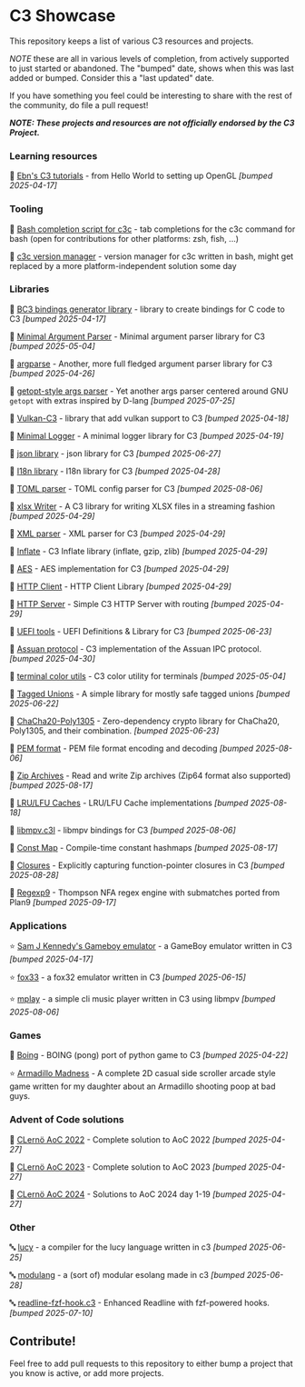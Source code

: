 # C3 Showcase

This repository keeps a list of various C3 resources and projects.

*NOTE* these are all in various levels of completion, from actively supported to just started or abandoned. The "bumped" date,
shows when this was last added or bumped. Consider this a "last updated" date.

If you have something you feel could be interesting to share with the rest of the community, do file a pull request!

***NOTE: These projects and resources are not officially endorsed by the C3 Project.***

### Learning resources

📖 [Ebn's C3 tutorials](https://ebn.codeberg.page/programming/c3/) - from Hello World to setting up OpenGL *[bumped 2025-04-17]*

### Tooling

🔨 [Bash completion script for c3c](https://github.com/BWindey/c3c-bash-completions/) - tab completions for the c3c command for bash (open for contributions for other platforms: zsh, fish, ...)

🔨 [c3c version manager](https://github.com/BWindey/c3vm) - version manager for c3c written in bash, might get replaced by a more platform-independent solution some day

### Libraries

📁 [BC3 bindings generator library](https://github.com/vssukharev/bc3) - library to create bindings for C code to C3 *[bumped 2025-04-17]*

📁 [Minimal Argument Parser](https://github.com/chaoticva/c3-argparser) - Minimal argument parser library for C3 *[bumped 2025-05-04]*

📁 [argparse](https://github.com/joshring/argparse) - Another, more full fledged argument parser library for C3 *[bumped 2025-04-26]*

📁 [getopt-style args parser](https://github.com/NotsoanoNimus/getopt.c3l) - Yet another args parser centered around GNU `getopt` with extras inspired by D-lang *[bumped 2025-07-25]*

📁 [Vulkan-C3](https://github.com/hucancode/vulkan-c3) - library that add vulkan support to C3 *[bumped 2025-04-18]*

📁 [Minimal Logger](https://github.com/chaoticva/c3-logger) - A minimal logger library for C3 *[bumped 2025-04-19]*

📁 [json library](https://github.com/hwchen/json-c3) - json library for C3 *[bumped 2025-06-27]*

📁 [I18n library](https://github.com/tahadostifam/i18n-c3) - I18n library for C3 *[bumped 2025-04-28]*

📁 [TOML parser](https://github.com/konimarti/toml.c3l) - TOML config parser for C3 *[bumped 2025-08-06]*

📁 [xlsx Writer](https://github.com/radekm/xlsx-writer) - A C3 library for writing XLSX files in a streaming fashion *[bumped 2025-04-29]*

📁 [XML parser](https://github.com/tonis2/xml.c3) - XML parser for C3 *[bumped 2025-04-29]*

📁 [Inflate](https://github.com/konimarti/tinf.c3l) - C3 Inflate library (inflate, gzip, zlib) *[bumped 2025-04-29]*

📁 [AES](https://github.com/konimarti/aes.c3l) - AES implementation for C3 *[bumped 2025-04-29]*

📁 [HTTP Client](https://github.com/tclesius/http.c3) - HTTP Client Library *[bumped 2025-04-29]*

📁 [HTTP Server](https://github.com/velikoss/c3-api) - Simple C3 HTTP Server with routing *[bumped 2025-04-29]*

📁 [UEFI tools](https://github.com/NotsoanoNimus/uefi.c3l) - UEFI Definitions & Library for C3 *[bumped 2025-06-23]*

📁 [Assuan protocol](https://github.com/konimarti/assuan.c3l) - C3 implementation of the Assuan IPC protocol. *[bumped 2025-04-30]*

📁 [terminal color utils](https://github.com/chaoticva/c3-colorutil) - C3 color utility for terminals *[bumped 2025-05-04]*

📁 [Tagged Unions](https://github.com/Book-reader/tagged_unions.c3l) - A simple library for mostly safe tagged unions *[bumped 2025-06-22]*

📁 [ChaCha20-Poly1305](https://github.com/NotsoanoNimus/chacha20_aead.c3l) - Zero-dependency crypto library for ChaCha20, Poly1305, and their combination. *[bumped 2025-06-23]*

📁 [PEM format](https://github.com/konimarti/pem.c3l) - PEM file format encoding and decoding *[bumped 2025-08-06]*

📁 [Zip Archives](https://github.com/konimarti/zip.c3l) - Read and write Zip archives (Zip64 format also supported) *[bumped 2025-08-17]*

📁 [LRU/LFU Caches](https://github.com/konimarti/cache.c3l) - LRU/LFU Cache implementations *[bumped 2025-08-18]*

📁 [libmpv.c3l](https://github.com/Book-reader/libmpv.c3l) - libmpv bindings for C3 *[bumped 2025-08-06]*

📁 [Const Map](https://github.com/Book-reader/const_map.c3l) - Compile-time constant hashmaps *[bumped 2025-08-17]*

📁 [Closures](https://github.com/Book-reader/closures.c3l) - Explicitly capturing function-pointer closures in C3 *[bumped 2025-08-28]*

📁 [Regexp9](https://github.com/konimarti/regexp9.c3l) - Thompson NFA regex engine with submatches ported from Plan9 *[bumped 2025-09-17]*

### Applications

⭐ [Sam J Kennedy's Gameboy emulator](https://github.com/samjkennedy/gbc3) - a GameBoy emulator written in C3 *[bumped 2025-04-17]*

⭐ [fox33](https://github.com/Book-reader/fox33) - a fox32 emulator written in C3 *[bumped 2025-06-15]*

⭐ [mplay](https://github.com/Book-reader/mplay_c3) - a simple cli music player written in C3 using libmpv *[bumped 2025-08-06]*

### Games

👾 [Boing](https://github.com/tekin-tontu/boing) - BOING (pong) port of python game to C3 *[bumped 2025-04-22]*

⭐ [Armadillo Madness](https://github.com/Ronin15/Armadillo_Madness_C3) - A complete 2D casual side scroller arcade style game written for my daughter about an Armadillo shooting poop at bad guys.

### Advent of Code solutions

🎅 [CLernö AoC 2022](https://github.com/lerno/aoc_2022_c3) - Complete solution to AoC 2022 *[bumped 2025-04-27]*

🎅 [CLernö AoC 2023](https://github.com/lerno/aoc_2023_c3) - Complete solution to AoC 2023 *[bumped 2025-04-27]*

🎅 [CLernö AoC 2024](https://github.com/lerno/aoc_2024_c3) - Solutions to AoC 2024 day 1-19 *[bumped 2025-04-27]*

### Other

🔤 [lucy](https://github.com/lucy-language/lucy) - a compiler for the lucy language written in c3 *[bumped 2025-06-25]*

🔤 [modulang](https://github.com/cubedium/modulang) - a (sort of) modular esolang made in c3 *[bumped 2025-06-28]*

🔤 [readline-fzf-hook.c3](https://github.com/shaobosong/readline-fzf-hook.c3) - Enhanced Readline with fzf-powered hooks. *[bumped 2025-07-10]*

## Contribute!

Feel free to add pull requests to this repository to either bump a project that you know is active, or add more projects.
